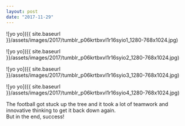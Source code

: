 ```yaml
---
layout: post
date: "2017-11-29"
---
```


![yo yo]({{ site.baseurl }}/assets/images/2017/tumblr_p06krtbxvI1r16syio1_1280-768x1024.jpg)

![yo yo]({{ site.baseurl }}/assets/images/2017/tumblr_p06krtbxvI1r16syio2_1280-768x1024.jpg)

![yo yo]({{ site.baseurl }}/assets/images/2017/tumblr_p06krtbxvI1r16syio3_1280-768x1024.jpg)

![yo yo]({{ site.baseurl }}/assets/images/2017/tumblr_p06krtbxvI1r16syio4_1280-768x1024.jpg)

The football got stuck up the tree and it took a lot of teamwork and innovative thinking to get it back down again.  
But in the end, success!
